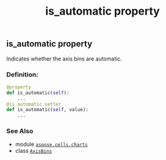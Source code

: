 ﻿---
title: is_automatic property
second_title: Aspose.Cells for Python via .NET API References
description: 
type: docs
weight: 60
url: /aspose.cells.charts/axisbins/is_automatic/
is_root: false
---

## is_automatic property


Indicates whether the axis bins are automatic.
### Definition:
```python
@property
def is_automatic(self):
    ...
@is_automatic.setter
def is_automatic(self, value):
    ...
```

### See Also
* module [`aspose.cells.charts`](../../)
* class [`AxisBins`](/cells/python-net/aspose.cells.charts/axisbins)
